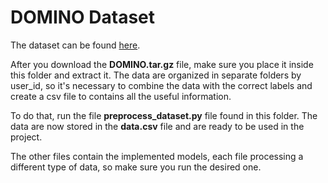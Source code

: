 # DOMINO Dataset

The dataset can be found [here](https://dataverse.unimi.it/dataset.xhtml?persistentId=doi:10.13130/RD_UNIMI/QECFKA).

After you download the **DOMINO.tar.gz** file, make sure you place it inside this folder and extract it. The data are 
organized in separate folders by user_id, so it's necessary to combine the data with the correct labels and create a csv 
file to contains all the useful information.  

To do that, run the file **preprocess_dataset.py** file found in this folder. The data are now stored in the **data.csv** file and
are ready to be used in the project. 

The other files contain the implemented models, each file processing a different type of data, so make sure you run the 
desired one.